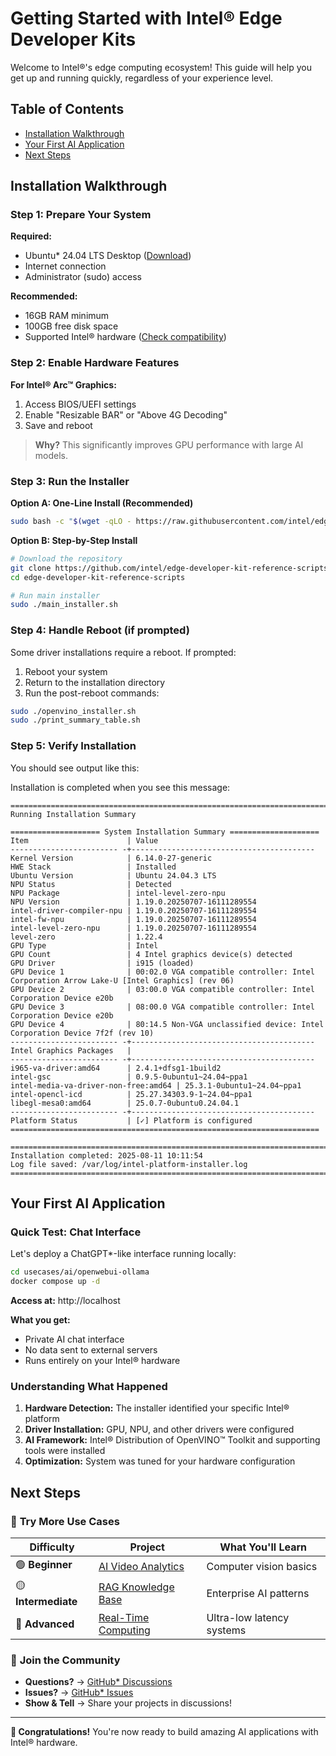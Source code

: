 # Getting Started with Intel® Edge Developer Kits

Welcome to Intel®'s edge computing ecosystem! This guide will help you get up and running quickly, regardless of your experience level.

## Table of Contents

- [Installation Walkthrough](#installation-walkthrough)
- [Your First AI Application](#your-first-ai-application)
- [Next Steps](#next-steps)

## Installation Walkthrough

### Step 1: Prepare Your System

**Required:**
- Ubuntu* 24.04 LTS Desktop ([Download](https://releases.ubuntu.com/noble/))
- Internet connection
- Administrator (sudo) access

**Recommended:**
- 16GB RAM minimum
- 100GB free disk space
- Supported Intel® hardware ([Check compatibility](../README.md/#-validated-hardware--configurations))

### Step 2: Enable Hardware Features

**For Intel® Arc™ Graphics:**
1. Access BIOS/UEFI settings
2. Enable "Resizable BAR" or "Above 4G Decoding"
3. Save and reboot

> **Why?** This significantly improves GPU performance with large AI models.

### Step 3: Run the Installer

**Option A: One-Line Install (Recommended)**
```bash
sudo bash -c "$(wget -qLO - https://raw.githubusercontent.com/intel/edge-developer-kit-reference-scripts/refs/heads/main/main_installer.sh)"
```

**Option B: Step-by-Step Install**
```bash
# Download the repository
git clone https://github.com/intel/edge-developer-kit-reference-scripts.git
cd edge-developer-kit-reference-scripts

# Run main installer
sudo ./main_installer.sh
```

### Step 4: Handle Reboot (if prompted)

Some driver installations require a reboot. If prompted:

1. Reboot your system
2. Return to the installation directory
3. Run the post-reboot commands:

```bash
sudo ./openvino_installer.sh
sudo ./print_summary_table.sh
```

### Step 5: Verify Installation

You should see output like this:

Installation is completed when you see this message:

 ```
========================================================================
Running Installation Summary

==================== System Installation Summary ====================
Item                      | Value
------------------------ -+-----------------------------------------
Kernel Version            | 6.14.0-27-generic
HWE Stack                 | Installed
Ubuntu Version            | Ubuntu 24.04.3 LTS
NPU Status                | Detected
NPU Package               | intel-level-zero-npu
NPU Version               | 1.19.0.20250707-16111289554
intel-driver-compiler-npu | 1.19.0.20250707-16111289554
intel-fw-npu              | 1.19.0.20250707-16111289554
intel-level-zero-npu      | 1.19.0.20250707-16111289554
level-zero                | 1.22.4
GPU Type                  | Intel
GPU Count                 | 4 Intel graphics device(s) detected
GPU Driver                | i915 (loaded)
GPU Device 1              | 00:02.0 VGA compatible controller: Intel Corporation Arrow Lake-U [Intel Graphics] (rev 06)
GPU Device 2              | 03:00.0 VGA compatible controller: Intel Corporation Device e20b
GPU Device 3              | 08:00.0 VGA compatible controller: Intel Corporation Device e20b
GPU Device 4              | 80:14.5 Non-VGA unclassified device: Intel Corporation Device 7f2f (rev 10)
------------------------ -+-----------------------------------------
Intel Graphics Packages   |
------------------------ -+-----------------------------------------
i965-va-driver:amd64      | 2.4.1+dfsg1-1build2
intel-gsc                 | 0.9.5-0ubuntu1~24.04~ppa1
intel-media-va-driver-non-free:amd64 | 25.3.1-0ubuntu1~24.04~ppa1
intel-opencl-icd          | 25.27.34303.9-1~24.04~ppa1
libegl-mesa0:amd64        | 25.0.7-0ubuntu0.24.04.1
------------------------ -+-----------------------------------------
Platform Status           | [✓] Platform is configured
=====================================================================

========================================================================
Installation completed: 2025-08-11 10:11:54
Log file saved: /var/log/intel-platform-installer.log
========================================================================
```

## Your First AI Application

### Quick Test: Chat Interface

Let's deploy a ChatGPT*-like interface running locally:

```bash
cd usecases/ai/openwebui-ollama
docker compose up -d
```

**Access at:** http://localhost

**What you get:**
- Private AI chat interface
- No data sent to external servers
- Runs entirely on your Intel® hardware

### Understanding What Happened

1. **Hardware Detection:** The installer identified your specific Intel® platform
2. **Driver Installation:** GPU, NPU, and other drivers were configured
3. **AI Framework:** Intel® Distribution of OpenVINO™ Toolkit and supporting tools were installed
4. **Optimization:** System was tuned for your hardware configuration

## Next Steps

### 🚀 **Try More Use Cases**

| **Difficulty** | **Project** | **What You'll Learn** |
|----------------|-------------|-----------------------|
| 🟢 **Beginner** | [AI Video Analytics](../../usecases/ai/ai-video-analytics/README.md) | Computer vision basics |
| 🟡 **Intermediate** | [RAG Knowledge Base](../../usecases/ai/rag-toolkit/README.md) | Enterprise AI patterns |
| 🔴 **Advanced** | [Real-Time Computing](../../usecases/real-time/tcc_tutorial/README.md) | Ultra-low latency systems |


### 🤝 **Join the Community**

- **Questions?** → [GitHub* Discussions](https://github.com/intel/edge-developer-kit-reference-scripts/discussions)
- **Issues?** → [GitHub* Issues](https://github.com/intel/edge-developer-kit-reference-scripts/issues)
- **Show & Tell** → Share your projects in discussions!

---

**🎉 Congratulations!** You're now ready to build amazing AI applications with Intel® hardware.
